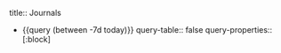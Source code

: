 title:: Journals

- {{query (between -7d today)}}
  query-table:: false
  query-properties:: [:block]
